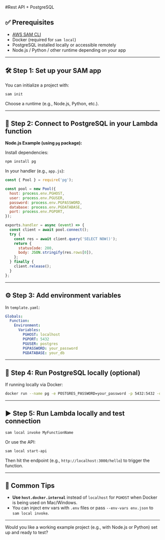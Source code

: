 #Rest API + PostgreSQL

## ✅ Prerequisites

* [AWS SAM CLI](https://docs.aws.amazon.com/serverless-application-model/latest/developerguide/install-sam-cli.html)
* Docker (required for `sam local`)
* PostgreSQL installed locally or accessible remotely
* Node.js / Python / other runtime depending on your app

---

## 🛠️ Step 1: Set up your SAM app

You can initialize a project with:

```bash
sam init
```

Choose a runtime (e.g., Node.js, Python, etc.).

---

## 🐘 Step 2: Connect to PostgreSQL in your Lambda function

**Node.js Example (using `pg` package):**

Install dependencies:

```bash
npm install pg
```

In your handler (e.g., `app.js`):

```js
const { Pool } = require('pg');

const pool = new Pool({
  host: process.env.PGHOST,
  user: process.env.PGUSER,
  password: process.env.PGPASSWORD,
  database: process.env.PGDATABASE,
  port: process.env.PGPORT,
});

exports.handler = async (event) => {
  const client = await pool.connect();
  try {
    const res = await client.query('SELECT NOW()');
    return {
      statusCode: 200,
      body: JSON.stringify(res.rows[0]),
    };
  } finally {
    client.release();
  }
};
```

---

## ⚙️ Step 3: Add environment variables

In `template.yaml`:

```yaml
Globals:
  Function:
    Environment:
      Variables:
        PGHOST: localhost
        PGPORT: 5432
        PGUSER: postgres
        PGPASSWORD: your_password
        PGDATABASE: your_db
```

---

## 🧪 Step 4: Run PostgreSQL locally (optional)

If running locally via Docker:

```bash
docker run --name pg -e POSTGRES_PASSWORD=your_password -p 5432:5432 -d postgres
```

---

## ▶️ Step 5: Run Lambda locally and test connection

```bash
sam local invoke MyFunctionName
```

Or use the API:

```bash
sam local start-api
```

Then hit the endpoint (e.g., `http://localhost:3000/hello`) to trigger the function.

---

## 🧩 Common Tips

* **Use `host.docker.internal`** instead of `localhost` for `PGHOST` when Docker is being used on Mac/Windows.
* You can inject env vars with `.env` files or pass `--env-vars env.json` to `sam local invoke`.

---

Would you like a working example project (e.g., with Node.js or Python) set up and ready to test?
